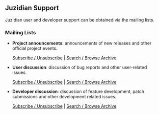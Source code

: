 Juzidian Support
----------------

Juzidian user and developer support can be obtained via the mailing lists.

### Mailing Lists ###

 *  **Project announcements**: announcements of new releases and other official
    project events.

    [Subscribe / Unsubscribe][1] | [Search / Browse Archive][2]

 *  **User discussion**: discussion of bug reports and other user-related
    issues.

    [Subscribe / Unsubscribe][3] | [Search / Browse Archive][4]

 *  **Developer discussion**: discussion of feature development, patch
    submissions and other development related issues.

    [Subscribe / Unsubscribe][5] | [Search / Browse Archive][6]


[1]: https://lists.sourceforge.net/lists/listinfo/juzidian-announcements "Juzidian announcements subscription"

[2]: https://sourceforge.net/p/juzidian/mailman/juzidian-announcements "Juzidian announcements archive"

[3]: https://lists.sourceforge.net/lists/listinfo/juzidian-users "Juzidian users subscription"

[4]: https://sourceforge.net/p/juzidian/mailman/juzidian-users "Juzidian users archive"

[5]: https://lists.sourceforge.net/lists/listinfo/juzidian-developers "Juzidian developers subscription"

[6]: https://sourceforge.net/p/juzidian/mailman/juzidian-developers "Juzidian developers archive"

